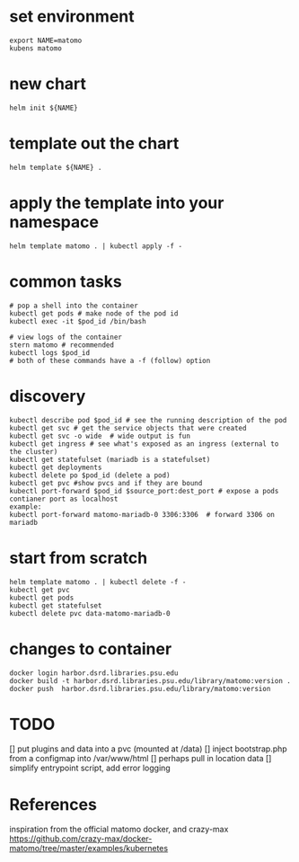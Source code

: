 # set environment
```
export NAME=matomo
kubens matomo
```


# new chart 
```
helm init ${NAME}
```


# template out the chart
```
helm template ${NAME} .
```


# apply the template into your namespace
```
helm template matomo . | kubectl apply -f -
```


# common tasks
```
# pop a shell into the container
kubectl get pods # make node of the pod id
kubectl exec -it $pod_id /bin/bash

# view logs of the container
stern matomo # recommended
kubectl logs $pod_id
# both of these commands have a -f (follow) option
```


# discovery
```
kubectl describe pod $pod_id # see the running description of the pod
kubectl get svc # get the service objects that were created
kubectl get svc -o wide  # wide output is fun
kubectl get ingress # see what's exposed as an ingress (external to the cluster)
kubectl get statefulset (mariadb is a statefulset)
kubectl get deployments
kubectl delete po $pod_id (delete a pod)
kubectl get pvc #show pvcs and if they are bound
kubectl port-forward $pod_id $source_port:dest_port # expose a pods contianer port as localhost
example:
kubectl port-forward matomo-mariadb-0 3306:3306  # forward 3306 on mariadb
```


# start from scratch
```
helm template matomo . | kubectl delete -f -
kubectl get pvc
kubectl get pods
kubectl get statefulset
kubectl delete pvc data-matomo-mariadb-0
```


# changes to container
```
docker login harbor.dsrd.libraries.psu.edu
docker build -t harbor.dsrd.libraries.psu.edu/library/matomo:version .
docker push  harbor.dsrd.libraries.psu.edu/library/matomo:version
```


# TODO 
[] put plugins and data into a pvc (mounted at /data)
[] inject bootstrap.php from a configmap into /var/www/html
[] perhaps pull in location data
[] simplify entrypoint script, add error logging


# References
inspiration from the official matomo docker, and crazy-max
https://github.com/crazy-max/docker-matomo/tree/master/examples/kubernetes


